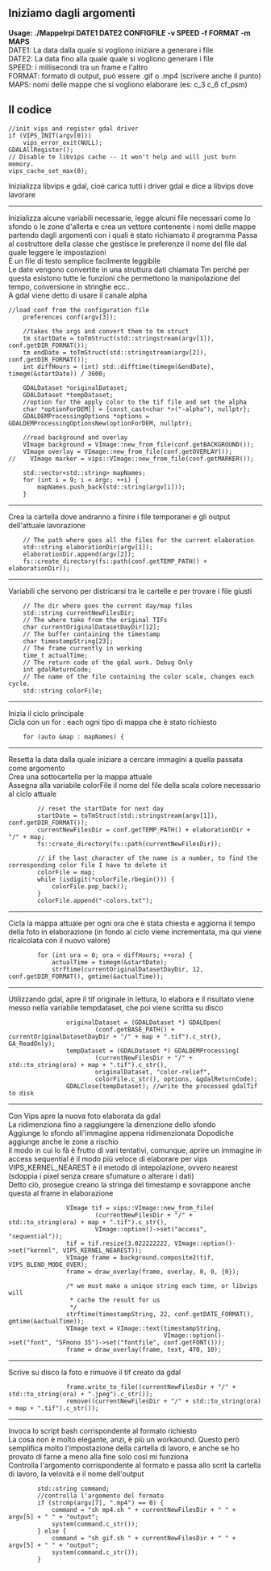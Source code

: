 ## Iniziamo dagli argomenti
**Usage: ./MappeIrpi DATE1 DATE2 CONFIGFILE  -v SPEED -f FORMAT -m MAPS**  
DATE1: La data dalla quale si vogliono iniziare a generare i file  
DATE2: La data fino alla quale quale si vogliono generare i file  
SPEED: i millisecondi tra un frame e l'altro  
FORMAT: formato di output, può essere .gif o .mp4 (scrivere anche il punto)  
MAPS: nomi delle mappe che si vogliono elaborare (es: c_3 c_6 cf_psm)  
  
  
## Il codice
```    
//init vips and register gdal driver
if (VIPS_INIT(argv[0]))
    vips_error_exit(NULL);
GDALAllRegister();
// Disable te libvips cache -- it won't help and will just burn memory.
vips_cache_set_max(0);
```
Inizializza libvips e gdal, cioè carica tutti i driver gdal e dice a libvips dove lavorare

---
Inizializza alcune variabili necessarie, legge alcuni file necessari come lo sfondo o le zone d'allerta e crea un vettore contenente i nomi delle mappe partendo dagli argomenti con i quali è stato richiamato il programma
Passa al costruttore della classe che gestisce le preferenze il nome del file dal quale leggere le impostazioni  
È un file di testo semplice facilmente leggibile  
Le date vengono convertite in una struttura dati chiamata Tm perché per questa esistono tutte le funzioni che permettono la manipolazione del tempo, conversione in stringhe ecc..  
A gdal viene detto di usare il canale alpha
```
//load conf from the configuration file
    preferences conf(argv[3]);

    //takes the args and convert them to tm struct
    tm startDate = toTmStruct(std::stringstream(argv[1]), conf.getDIR_FORMAT());
    tm endDate = toTmStruct(std::stringstream(argv[2]), conf.getDIR_FORMAT());
    int diffHours = (int) std::difftime(timegm(&endDate), timegm(&startDate)) / 3600;

    GDALDataset *originalDataset;
    GDALDataset *tempDataset;
    //option for the apply color to the tif file and set the alpha
    char *optionForDEM[] = {const_cast<char *>("-alpha"), nullptr};
    GDALDEMProcessingOptions *options = GDALDEMProcessingOptionsNew(optionForDEM, nullptr);

    //read background and overlay
    VImage background = VImage::new_from_file(conf.getBACKGROUND());
    VImage overlay = VImage::new_from_file(conf.getOVERLAY());
//    VImage marker = vips::VImage::new_from_file(conf.getMARKER());

    std::vector<std::string> mapNames;
    for (int i = 9; i < argc; ++i) {
        mapNames.push_back(std::string(argv[i]));
    }
```
---
Crea la cartella dove andranno a finire i file temporanei e gli output dell'attuale lavorazione
```
    // The path where goes all the files for the current elaboration
    std::string elaborationDir(argv[1]);
    elaborationDir.append(argv[2]);
    fs::create_directory(fs::path(conf.getTEMP_PATH() + elaborationDir));
```
---
Variabili che servono per districarsi tra le cartelle e per trovare i file giusti
```
    // The dir where goes the current day/map files
    std::string currentNewFilesDir;
    // The where take from the original TIFs
    char currentOriginalDatasetDayDir[12];
    // The buffer containing the timestamp
    char timestampString[23];
    // The frame currently in working
    time_t actualTime;
    // The return code of the gdal work. Debug Only
    int gdalReturnCode;
    // The name of the file containing the color scale, changes each cycle.
    std::string colorFile;
```
---
Inizia il ciclo principale  
Cicla con un for : each ogni tipo di mappa che è stato richiesto
```
    for (auto &map : mapNames) {
```
---
Resetta la data dalla quale iniziare a cercare immagini a quella passata come argomento  
Crea una sottocartella per la mappa attuale  
Assegna alla variabile colorFile il nome del file della scala colore necessario al ciclo attuale
```
        // reset the startDate for next day
        startDate = toTmStruct(std::stringstream(argv[1]), conf.getDIR_FORMAT());
        currentNewFilesDir = conf.getTEMP_PATH() + elaborationDir + "/" + map;
        fs::create_directory(fs::path(currentNewFilesDir));

        // if the last character of the name is a number, to find the corresponding color file I have to delete it
        colorFile = map;
        while (isdigit(*colorFile.rbegin())) {
            colorFile.pop_back();
        }
        colorFile.append("-colors.txt");
```
---
Cicla la mappa attuale per ogni ora che è stata chiesta e aggiorna il tempo della foto in elaborazione (in fondo al ciclo viene incrementata, ma qui viene ricalcolata con il nuovo valore)
```
        for (int ora = 0; ora < diffHours; ++ora) {
            actualTime = timegm(&startDate);
            strftime(currentOriginalDatasetDayDir, 12, conf.getDIR_FORMAT(), gmtime(&actualTime));
```
---
Utilizzando gdal, apre il tif originale in lettura, lo elabora e il risultato viene messo nella variabile tempdataset, che poi viene scritta su disco
```
                originalDataset = (GDALDataset *) GDALOpen(
                        (conf.getBASE_PATH() + currentOriginalDatasetDayDir + "/" + map + ".tif").c_str(), GA_ReadOnly);
                tempDataset = (GDALDataset *) GDALDEMProcessing(
                        (currentNewFilesDir + "/" + std::to_string(ora) + map + ".tif").c_str(),
                        originalDataset, "color-relief",
                        colorFile.c_str(), options, &gdalReturnCode);
                GDALClose(tempDataset); //write the processed gdalTif to disk
```
---
Con Vips apre la nuova foto elaborata da gdal  
La ridimenziona fino a raggiungere la dimenzione dello sfondo  
Aggiunge lo sfondo all'immagine appena ridimenzionata
Dopodiche aggiunge anche le zone a rischio  
Il modo in cui lo fà è frutto di vari tentativi, comunque, aprire un immagine in access sequential è il modo più veloce di elaborare per vips  
VIPS_KERNEL_NEAREST è il metodo di intepolazione, ovvero nearest (sdoppia i pixel senza creare sfumature o alterare i dati)  
Detto ciò, prosegue creano la stringa del timestamp e sovrappone anche questa al frame in elaborazione
```
                VImage tif = vips::VImage::new_from_file(
                        (currentNewFilesDir + "/" + std::to_string(ora) + map + ".tif").c_str(),
                        VImage::option()->set("access", "sequential"));
                tif = tif.resize(3.022222222, VImage::option()->set("kernel", VIPS_KERNEL_NEAREST));
                VImage frame = background.composite2(tif, VIPS_BLEND_MODE_OVER);
                frame = draw_overlay(frame, overlay, 0, 0, {0});

                /* we must make a unique string each time, or libvips will
                 * cache the result for us
                 */
                strftime(timestampString, 22, conf.getDATE_FORMAT(), gmtime(&actualTime));
                VImage text = VImage::text(timestampString,
                                           VImage::option()->set("font", "SFmono 35")->set("fontfile", conf.getFONT()));
                frame = draw_overlay(frame, text, 470, 10);
```
---
Scrive su disco la foto e rimuove il tif creato da gdal
```
                frame.write_to_file((currentNewFilesDir + "/" + std::to_string(ora) + ".jpeg").c_str());
                remove((currentNewFilesDir + "/" + std::to_string(ora) + map + ".tif").c_str());
```
---
Invoca lo script bash corrispondente al formato richiesto  
La cosa non è molto elegante, anzi, è più un workaound. Questo però semplifica molto l'impostazione della cartella di lavoro, e anche se ho provato di farne a meno alla fine solo così mi funziona  
Controlla l'argomento corrispondente al formato e passa allo scrit la cartella di lavoro, la velovità e il nome dell'output
```
        std::string command;
        //controlla l'argomento del formato
        if (strcmp(argv[7], ".mp4") == 0) {
            command = "sh mp4.sh " + currentNewFilesDir + " " + argv[5] + " " + "output";
            system(command.c_str());
        } else {
            command = "sh gif.sh " + currentNewFilesDir + " " + argv[5] + " " + "output";
            system(command.c_str());
        }
```